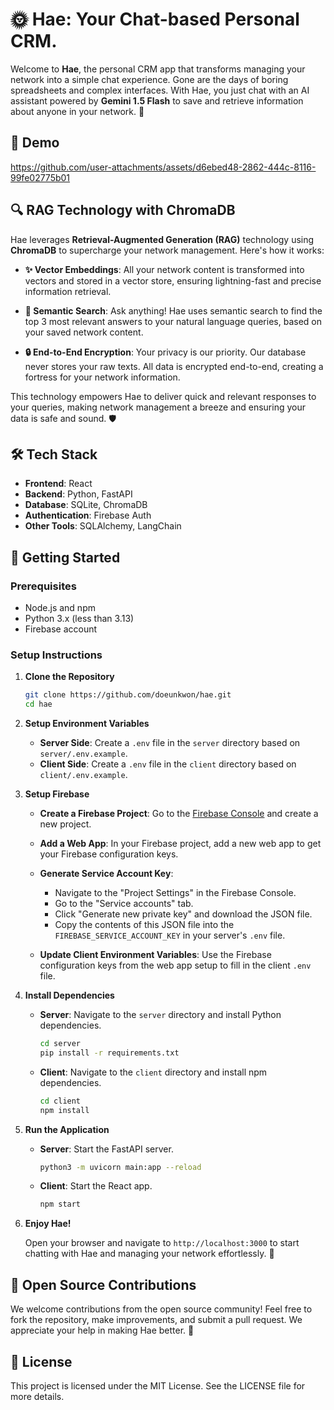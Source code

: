 # 🌞 Hae: Your Chat-based Personal CRM.

Welcome to **Hae**, the personal CRM app that transforms managing your network into a simple chat experience. Gone are the days of boring spreadsheets and complex interfaces. With Hae, you just chat with an AI assistant powered by **Gemini 1.5 Flash** to save and retrieve information about anyone in your network. 🌟

## 🎥 Demo

https://github.com/user-attachments/assets/d6ebed48-2862-444c-8116-99fe02775b01

## 🔍 RAG Technology with ChromaDB

Hae leverages **Retrieval-Augmented Generation (RAG)** technology using **ChromaDB** to supercharge your network management. Here's how it works:

- **✨ Vector Embeddings**: All your network content is transformed into vectors and stored in a vector store, ensuring lightning-fast and precise information retrieval.

- **🧠 Semantic Search**: Ask anything! Hae uses semantic search to find the top 3 most relevant answers to your natural language queries, based on your saved network content.

- **🔒 End-to-End Encryption**: Your privacy is our priority. Our database never stores your raw texts. All data is encrypted end-to-end, creating a fortress for your network information.

This technology empowers Hae to deliver quick and relevant responses to your queries, making network management a breeze and ensuring your data is safe and sound. 🛡️

## 🛠️ Tech Stack

- **Frontend**: React
- **Backend**: Python, FastAPI
- **Database**: SQLite, ChromaDB
- **Authentication**: Firebase Auth
- **Other Tools**: SQLAlchemy, LangChain

## 🚀 Getting Started

### Prerequisites

- Node.js and npm
- Python 3.x (less than 3.13)
- Firebase account

### Setup Instructions

1. **Clone the Repository**

   ```bash
   git clone https://github.com/doeunkwon/hae.git
   cd hae
   ```

2. **Setup Environment Variables**

   - **Server Side**: Create a `.env` file in the `server` directory based on `server/.env.example`.
   - **Client Side**: Create a `.env` file in the `client` directory based on `client/.env.example`.

3. **Setup Firebase**

   - **Create a Firebase Project**: Go to the [Firebase Console](https://console.firebase.google.com/) and create a new project.

   - **Add a Web App**: In your Firebase project, add a new web app to get your Firebase configuration keys.

   - **Generate Service Account Key**:

     - Navigate to the "Project Settings" in the Firebase Console.
     - Go to the "Service accounts" tab.
     - Click "Generate new private key" and download the JSON file.
     - Copy the contents of this JSON file into the `FIREBASE_SERVICE_ACCOUNT_KEY` in your server's `.env` file.

   - **Update Client Environment Variables**: Use the Firebase configuration keys from the web app setup to fill in the client `.env` file.

4. **Install Dependencies**

   - **Server**: Navigate to the `server` directory and install Python dependencies.

     ```bash
     cd server
     pip install -r requirements.txt
     ```

   - **Client**: Navigate to the `client` directory and install npm dependencies.

     ```bash
     cd client
     npm install
     ```

5. **Run the Application**

   - **Server**: Start the FastAPI server.

     ```bash
     python3 -m uvicorn main:app --reload
     ```

   - **Client**: Start the React app.

     ```bash
     npm start
     ```

6. **Enjoy Hae!**

   Open your browser and navigate to `http://localhost:3000` to start chatting with Hae and managing your network effortlessly. 🎉

## 🤝 Open Source Contributions

We welcome contributions from the open source community! Feel free to fork the repository, make improvements, and submit a pull request. We appreciate your help in making Hae better. 🙌

## 📜 License

This project is licensed under the MIT License. See the LICENSE file for more details.
